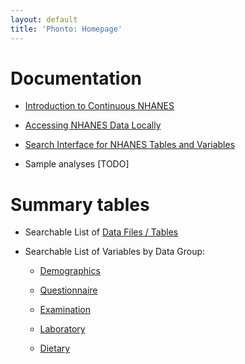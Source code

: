 ```yaml
---
layout: default
title: 'Phonto: Homepage'
---
```


# Documentation

- [Introduction to Continuous NHANES](vignettes/nhanes-introduction.html)

- [Accessing NHANES Data Locally](vignettes/nhanes-local.html)

- [Search Interface for NHANES Tables and Variables](vignettes/search-tables.html)

- Sample analyses [TODO]

# Summary tables

- Searchable List of [Data Files / Tables](tables/table-summary.html)

- Searchable List of Variables by Data Group:

	- [Demographics](tables/variable-summary-demographics.html)

	- [Questionnaire](tables/variable-summary-questionnaire.html)

	- [Examination](tables/variable-summary-examination.html)

	- [Laboratory](tables/variable-summary-laboratory.html)

	- [Dietary](tables/variable-summary-dietary.html)




